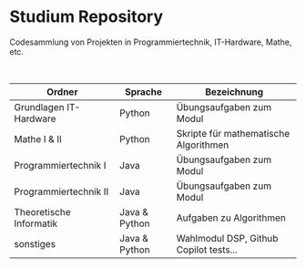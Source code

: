 # Studium Repository

Codesammlung von Projekten in Programmiertechnik, IT-Hardware, Mathe, etc.

<br>

| Ordner                  | Sprache       | Bezeichnung                            |
| ----------------------- | ------------- | -------------------------------------- |
| Grundlagen IT-Hardware  | Python        | Übungsaufgaben zum Modul               |
| Mathe I & II            | Python        | Skripte für mathematische Algorithmen  |
| Programmiertechnik I    | Java          | Übungsaufgaben zum Modul               |
| Programmiertechnik II   | Java          | Übungsaufgaben zum Modul               |
| Theoretische Informatik | Java & Python | Aufgaben zu Algorithmen                |
| sonstiges               | Java & Python | Wahlmodul DSP, Github Copilot tests... |
